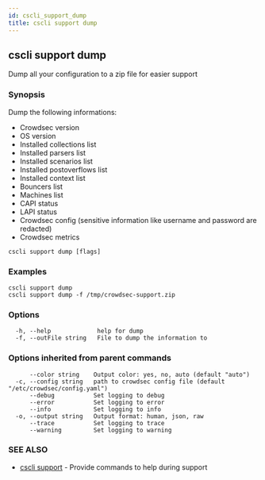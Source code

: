 ```yaml
---
id: cscli_support_dump
title: cscli support dump
---
```

## cscli support dump

Dump all your configuration to a zip file for easier support

### Synopsis

Dump the following informations:
- Crowdsec version
- OS version
- Installed collections list
- Installed parsers list
- Installed scenarios list
- Installed postoverflows list
- Installed context list
- Bouncers list
- Machines list
- CAPI status
- LAPI status
- Crowdsec config (sensitive information like username and password are redacted)
- Crowdsec metrics

```
cscli support dump [flags]
```

### Examples

```
cscli support dump
cscli support dump -f /tmp/crowdsec-support.zip

```

### Options

```
  -h, --help             help for dump
  -f, --outFile string   File to dump the information to
```

### Options inherited from parent commands

```
      --color string    Output color: yes, no, auto (default "auto")
  -c, --config string   path to crowdsec config file (default "/etc/crowdsec/config.yaml")
      --debug           Set logging to debug
      --error           Set logging to error
      --info            Set logging to info
  -o, --output string   Output format: human, json, raw
      --trace           Set logging to trace
      --warning         Set logging to warning
```

### SEE ALSO

* [cscli support](/cscli/cscli_support.md)	 - Provide commands to help during support


